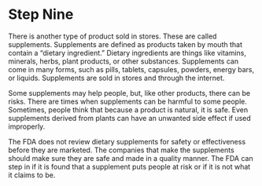 # Step Nine

There is another type of product sold in stores. These are called supplements. Supplements are defined as products taken by mouth that contain a “dietary ingredient.” Dietary ingredients are things like vitamins, minerals, herbs, plant products, or other substances. Supplements can come in many forms, such as pills, tablets, capsules, powders, energy bars, or liquids. Supplements are sold in stores and through the internet.

Some supplements may help people, but, like other products, there can be risks. There are times when supplements can be harmful to some people. Sometimes, people think that because a product is natural, it is safe. Even supplements derived from plants can have an unwanted side effect if used improperly.  

The FDA does not review dietary supplements for safety or effectiveness before they are marketed. The companies that make the supplements should make sure they are safe and made in a quality manner. The FDA can step in if it is found that a supplement puts people at risk or if it is not what it claims to be. 